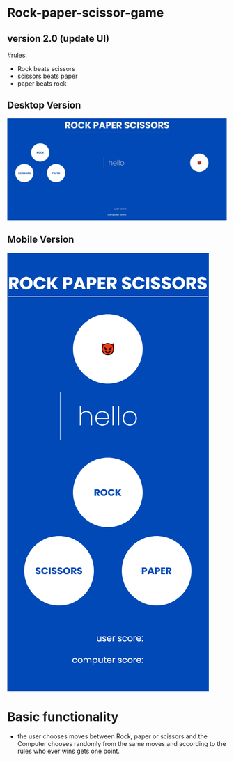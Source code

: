 # Rock-paper-scissor-game
## version 2.0 (update UI)
#rules:

- Rock beats scissors
- scissors beats paper
- paper beats rock


## Desktop Version

![desktop Version preview](https://github.com/Alucard2169/Rock-paper-scissor-game/blob/main/desktopVersion.jpg)

## Mobile Version

![Mobile Version Preview](https://github.com/Alucard2169/Rock-paper-scissor-game/blob/main/mobile%20version.png)


# Basic functionality

- the user chooses moves between Rock, paper or scissors and the Computer chooses randomly from the same moves and according to the rules who ever wins gets one point.
